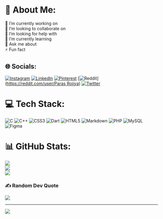 # 💫 About Me:
🔭 I’m currently working on<br>👯 I’m looking to collaborate on<br>🤝 I’m looking for help with<br>🌱 I’m currently learning<br>💬 Ask me about<br>⚡ Fun fact


## 🌐 Socials:
[![Instagram](https://img.shields.io/badge/Instagram-%23E4405F.svg?logo=Instagram&logoColor=white)](https://instagram.com/parasrojiya) [![LinkedIn](https://img.shields.io/badge/LinkedIn-%230077B5.svg?logo=linkedin&logoColor=white)](https://linkedin.com/in/paras-rojiya-3623a81bb) [![Pinterest](https://img.shields.io/badge/Pinterest-%23E60023.svg?logo=Pinterest&logoColor=white)](https://pinterest.com/ParasRojiya) [![Reddit](https://img.shields.io/badge/Reddit-%23FF4500.svg?logo=Reddit&logoColor=white)]([https://reddit.com/user/Paras Rojiya](https://www.reddit.com/u/rpg5466?utm_medium=android_app&utm_source=share)) [![Twitter](https://img.shields.io/badge/Twitter-%231DA1F2.svg?logo=Twitter&logoColor=white)](https://twitter.com/paras_rojiya) 

# 💻 Tech Stack:
![C](https://img.shields.io/badge/c-%2300599C.svg?style=for-the-badge&logo=c&logoColor=white) ![C++](https://img.shields.io/badge/c++-%2300599C.svg?style=for-the-badge&logo=c%2B%2B&logoColor=white) ![CSS3](https://img.shields.io/badge/css3-%231572B6.svg?style=for-the-badge&logo=css3&logoColor=white) ![Dart](https://img.shields.io/badge/dart-%230175C2.svg?style=for-the-badge&logo=dart&logoColor=white) ![HTML5](https://img.shields.io/badge/html5-%23E34F26.svg?style=for-the-badge&logo=html5&logoColor=white) ![Markdown](https://img.shields.io/badge/markdown-%23000000.svg?style=for-the-badge&logo=markdown&logoColor=white) ![PHP](https://img.shields.io/badge/php-%23777BB4.svg?style=for-the-badge&logo=php&logoColor=white) ![MySQL](https://img.shields.io/badge/mysql-%2300f.svg?style=for-the-badge&logo=mysql&logoColor=white) 	![Figma](https://img.shields.io/badge/figma-%23F24E1E.svg?style=for-the-badge&logo=figma&logoColor=white)
# 📊 GitHub Stats:
![](https://github-readme-stats.vercel.app/api?username=ParasRojiya&theme=dark&hide_border=false&include_all_commits=false&count_private=false)<br/>
![](https://github-readme-streak-stats.herokuapp.com/?user=ParasRojiya&theme=dark&hide_border=false)<br/>
![](https://github-readme-stats.vercel.app/api/top-langs/?username=ParasRojiya&theme=dark&hide_border=false&include_all_commits=false&count_private=false&layout=compact)

### ✍️ Random Dev Quote
![](https://quotes-github-readme.vercel.app/api?type=vetical&theme=dark)

---
[![](https://visitcount.itsvg.in/api?id=ParasRojiya&icon=0&color=0)](https://visitcount.itsvg.in)
